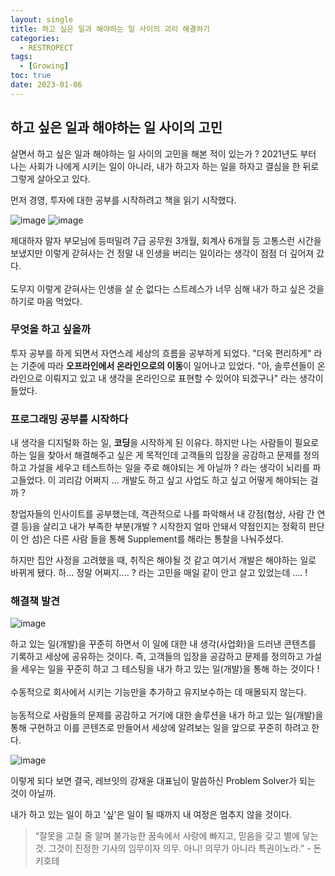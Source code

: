 ```yaml
---
layout: single
title: 하고 싶은 일과 해야하는 일 사이의 괴리 해결하기
categories:
  - RESTROPECT
tags:
  - [Growing]
toc: true
date: 2023-01-06
---
```


## 하고 싶은 일과 해야하는 일 사이의 고민

살면서 하고 싶은 일과 해야하는 일 사이의 고민을 해본 적이 있는가 ? 
2021년도 부터 나는 사회가 나에게 시키는 일이 아니라, 내가 하고자 하는 일을 하자고 결심을 한 뒤로 그렇게 살아오고 있다. 

먼저 경영, 투자에 대한 공부를 시작하려고 책을 읽기 시작했다. 

![image](https://user-images.githubusercontent.com/110464205/210950173-953c58fd-b177-4dba-b177-4e8c006de123.png)
![image](https://user-images.githubusercontent.com/110464205/210950235-0d58ea0b-bf09-4843-9800-abda842a45d9.png)

제대하자 말자 부모님에 등떠밀려 7급 공무원 3개월, 회계사 6개월 등 고통스런 시간을 보냈지만 이렇게 갇혀사는 건 정말 내 인생을 버리는 일이라는 생각이 점점 더 깊어져 갔다.<br/><br/>도무지 이렇게 갇혀사는 인생을 살 순 없다는 스트레스가 너무 심해 내가 하고 싶은 것을 하기로 마음 먹었다. 

### 무엇을 하고 싶을까

투자 공부를 하게 되면서 자연스레 세상의 흐름을 공부하게 되었다. "더욱 편리하게" 라는 기준에 따라 **오프라인에서 온라인으로의 이동**이 일어나고 있었다. 
"아, 솔루션들이 온라인으로 이뤄지고 있고 내 생각을 온라인으로 표현할 수 있어야 되겠구나" 라는 생각이 들었다.

### 프로그래밍 공부를 시작하다

내 생각을 디지털화 하는 일, **코딩**을 시작하게 된 이유다. 하지만 나는 사람들이 필요로 하는 일을 찾아서 해결해주고 싶은 게 목적인데 고객들의 입장을 공감하고 문제를 정의하고 가설을 세우고 테스트하는 일을 주로 해야되는 게 아닐까 ?
라는 생각이 뇌리를 파고들었다. 이 괴리감 어쩌지 ... 개발도 하고 싶고 사업도 하고 싶고 어떻게 해야되는 걸까 ? 

창업자들의 인사이트를 공부했는데, 객관적으로 나를 파악해서 내 강점(협상, 사람 간 연결 등)을 살리고 내가 부족한 부분(개발 ? 시작한지 얼마 안돼서 약점인지는 정확히 판단이 안 섬)은 다른 사람
들을 통해 Supplement를 해라는 통찰을 나눠주셨다. 

하지만 집안 사정을 고려했을 때, 취직은 해야될 것 같고 여기서 개발은 해야하는 일로 바뀌게 됐다. 하... 정말 어쩌지.... ? 라는 고민을 매일 같이 안고 살고 있었는데 .... !

### 해결책 발견

![image](https://user-images.githubusercontent.com/110464205/210952449-1ba58ed4-9bee-424c-a63b-bdad7bb97a28.png)

하고 있는 일(개발)을 꾸준히 하면서 이 일에 대한 내 생각(사업화)을 드러낸 콘텐츠를 기록하고 세상에 공유하는 것이다. 즉, 고객들의 입장을 공감하고 문제를 정의하고 가설을 세우는 일을 꾸준히 하고 그 테스팅을 내가 하고 있는 일(개발)을 통해 하는 것이다 !
<br/><br/>수동적으로 회사에서 시키는 기능만을 추가하고 유지보수하는 데 매몰되지 않는다.<br/><br/>능동적으로 사람들의 문제를 공감하고 거기에 대한 솔루션을 내가 하고 있는 일(개발)을 통해 구현하고 이를 콘텐츠로 만들어서 세상에 알려보는 일을 앞으로 꾸준히 하려고 한다. 

![image](https://user-images.githubusercontent.com/110464205/210955373-e937e3eb-c8ec-4455-9d84-7db6b37c256c.png)

이렇게 되다 보면 결국, 레브잇의 강재윤 대표님이 말씀하신 Problem Solver가 되는 것이 아닐까. 

내가 하고 있는 일이 하고 '싶'은 일이 될 때까지 내 여정은 멈추지 않을 것이다. 

 > “잘못을 고칠 줄 알며 불가능한 꿈속에서 사랑에 빠지고, 믿음을 갖고 별에 닿는 것. 그것이 진정한 기사의 임무이자 의무. 아니! 의무가 아니라 특권이노라.” - 돈키호테
